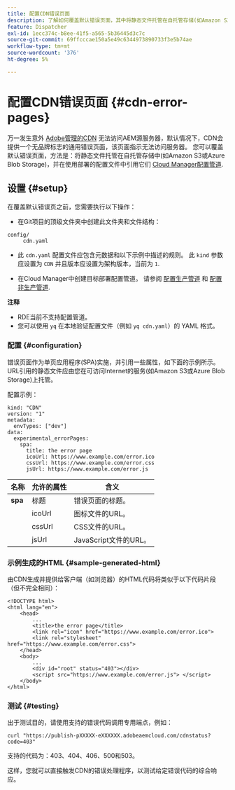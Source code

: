 ```yaml
---
title: 配置CDN错误页面
description: 了解如何覆盖默认错误页面，其中将静态文件托管在自托管存储(如Amazon S3或Azure Blob Storage)中，并在使用Cloud Manager配置管道部署的配置文件中引用它们。
feature: Dispatcher
exl-id: 1ecc374c-b8ee-41f5-a565-5b36445d3c7c
source-git-commit: 69ffcccae150a5e49c6344973890733f3e5b74ae
workflow-type: tm+mt
source-wordcount: '376'
ht-degree: 5%

---
```


# 配置CDN错误页面 {#cdn-error-pages}

万一发生意外 [Adobe管理的CDN](/help/implementing/dispatcher/cdn.md#aem-managed-cdn) 无法访问AEM源服务器，默认情况下，CDN会提供一个无品牌标志的通用错误页面，该页面指示无法访问服务器。 您可以覆盖默认错误页面，方法是：将静态文件托管在自托管存储中(如Amazon S3或Azure Blob Storage)，并在使用部署的配置文件中引用它们 [Cloud Manager配置管道](/help/implementing/cloud-manager/configuring-pipelines/introduction-ci-cd-pipelines.md#config-deployment-pipeline).

## 设置 {#setup}

在覆盖默认错误页之前，您需要执行以下操作：

* 在Git项目的顶级文件夹中创建此文件夹和文件结构：

```
config/
     cdn.yaml
```

* 此 `cdn.yaml` 配置文件应包含元数据和以下示例中描述的规则。 此 `kind` 参数应设置为 `CDN` 并且版本应设置为架构版本，当前为 `1`.

* 在Cloud Manager中创建目标部署配置管道。 请参阅 [配置生产管道](/help/implementing/cloud-manager/configuring-pipelines/configuring-production-pipelines.md) 和 [配置非生产管道](/help/implementing/cloud-manager/configuring-pipelines/configuring-non-production-pipelines.md).

**注释**

* RDE当前不支持配置管道。
* 您可以使用 `yq` 在本地验证配置文件（例如 `yq cdn.yaml`）的 YAML 格式。

### 配置 {#configuration}

错误页面作为单页应用程序(SPA)实施，并引用一些属性，如下面的示例所示。  URL引用的静态文件应由您在可访问Internet的服务(如Amazon S3或Azure Blob Storage)上托管。

配置示例：

```
kind: "CDN"
version: "1"
metadata:
  envTypes: ["dev"]
data:
  experimental_errorPages:
    spa:
      title: the error page
      icoUrl: https://www.example.com/error.ico
      cssUrl: https://www.example.com/error.css
      jsUrl: https://www.example.com/error.js
```

| 名称 | 允许的属性 | 含义 |
|-----------|--------------------------|-------------|
| **spa** | 标题 | 错误页面的标题。 |
|     | icoUrl | 图标文件的URL。 |
|     | cssUrl | CSS文件的URL。 |
|     | jsUrl | JavaScript文件的URL。 |

### 示例生成的HTML {#sample-generated-html}

由CDN生成并提供给客户端（如浏览器）的HTML代码将类似于以下代码片段（但不完全相同）：

```
<!DOCTYPE html>
<html lang="en">
    <head>
        ...
        <title>the error page</title>
        <link rel="icon" href="https://www.example.com/error.ico">
        <link rel="stylesheet" href="https://www.example.com/error.css">
    </head>
    <body>
        ...
        <div id="root" status="403"></div>
        <script src="https://www.example.com/error.js"> </script>
    </body>
</html>
```

### 测试 {#testing}

出于测试目的，请使用支持的错误代码调用专用端点，例如：

```
curl "https://publish-pXXXXX-eXXXXXX.adobeaemcloud.com/cdnstatus?code=403"
```

支持的代码为：403、404、406、500和503。

这样，您就可以直接触发CDN的错误处理程序，以测试给定错误代码的综合响应。
